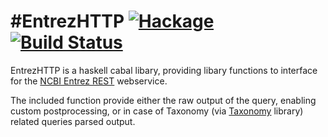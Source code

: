 #EntrezHTTP
[![Hackage](https://img.shields.io/hackage/v/EntrezHTTP.svg)](https://hackage.haskell.org/package/EntrezHTTP) [![Build Status](https://travis-ci.org/eggzilla/EntrezHTTP.svg?branch=master)](https://travis-ci.org/eggzilla/EntrezHTTP)
=========

EntrezHTTP is a haskell cabal libary, providing libary functions to interface for the [NCBI Entrez REST](http://www.ncbi.nlm.nih.gov/Class/MLACourse/Original8Hour/Entrez/) webservice.

The included function provide either the raw output of the query, enabling custom postprocessing,
or in case of Taxonomy (via [Taxonomy](https://github.com/eggzilla/Taxonomy) library) related queries parsed output.
